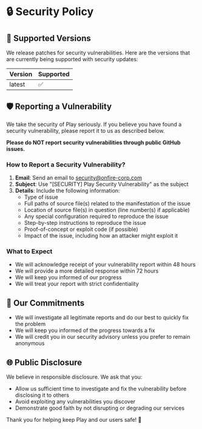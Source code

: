 # 🔒 Security Policy

## 🌟 Supported Versions

We release patches for security vulnerabilities. Here are the versions that are currently being supported with security updates:

| Version | Supported          |
| ------- | ------------------ |
| latest  | :white_check_mark: |

## 🛡️ Reporting a Vulnerability

We take the security of Play seriously. If you believe you have found a security vulnerability, please report it to us as described below.

**Please do NOT report security vulnerabilities through public GitHub issues.**

### How to Report a Security Vulnerability?

1. **Email**: Send an email to [security@onfire-corp.com](mailto:security@onfire-corp.com)
2. **Subject**: Use "[SECURITY] Play Security Vulnerability" as the subject
3. **Details**: Include the following information:
   - Type of issue
   - Full paths of source file(s) related to the manifestation of the issue
   - Location of source file(s) in question (line number(s) if applicable)
   - Any special configuration required to reproduce the issue
   - Step-by-step instructions to reproduce the issue
   - Proof-of-concept or exploit code (if possible)
   - Impact of the issue, including how an attacker might exploit it

### What to Expect

- We will acknowledge receipt of your vulnerability report within 48 hours
- We will provide a more detailed response within 72 hours
- We will keep you informed of our progress
- We will treat your report with strict confidentiality

## 🤝 Our Commitments

- We will investigate all legitimate reports and do our best to quickly fix the problem
- We will keep you informed of the progress towards a fix
- We will credit you in our security advisory unless you prefer to remain anonymous

## 🌐 Public Disclosure

We believe in responsible disclosure. We ask that you:

- Allow us sufficient time to investigate and fix the vulnerability before disclosing it to others
- Avoid exploiting any vulnerabilities you discover
- Demonstrate good faith by not disrupting or degrading our services

Thank you for helping keep Play and our users safe! 🙏